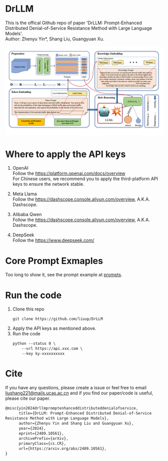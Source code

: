 # DrLLM
This is the offical Github repo of paper 'DrLLM: Prompt-Enhanced Distributed Denial-of-Service Resistance Method with Large Language Models'.  
Author: Zhenyu Yin*, Shang Liu, Guangyuan Xu.  

![Overview](./figs/Overview.png)

# Where to apply the API keys

1. OpenAI  
Follow the https://platform.openai.com/docs/overview  
For Chinese users, we recommend you to apply the third-platform API keys to ensure the network stable.

2. Meta Llama  
Follow the https://dashscope.console.aliyun.com/overview, A.K.A. Dashscope.

1. Alibaba Qwen  
Follow the https://dashscope.console.aliyun.com/overview, A.K.A. Dashscope.

1. DeepSeek  
Follow the https://www.deepseek.com/

# Core Prompt Exmaples
Too long to show it, see the prompt example at [prompts](./prompts.md).

# Run the code
1. Clone this repo  
    ```
    git clone https://github.com/liuup/DrLLM
    ```
2. Apply the API keys as mentioned above.
3. Run the code  
    ```
    python --status 0 \
        --url https://api.xxx.com \
        --key ky-xxxxxxxxxx
    ```

# Cite
If you have any questions, please create a issue or feel free to email liushang221@mails.ucas.ac.cn and if you find our paper/code is useful, please cite our paper.
```
@misc{yin2024drllmpromptenhanceddistributeddenialofservice,
      title={DrLLM: Prompt-Enhanced Distributed Denial-of-Service Resistance Method with Large Language Models}, 
      author={Zhenyu Yin and Shang Liu and Guangyuan Xu},
      year={2024},
      eprint={2409.10561},
      archivePrefix={arXiv},
      primaryClass={cs.CR},
      url={https://arxiv.org/abs/2409.10561}, 
}
```
